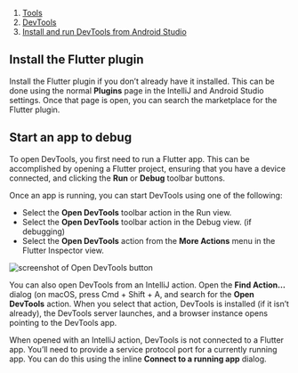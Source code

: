 1.  [Tools](https://docs.flutter.dev/tools)
2.  [DevTools](https://docs.flutter.dev/tools/devtools)
3.  [Install and run DevTools from Android Studio](https://docs.flutter.dev/tools/devtools/android-studio)

## Install the Flutter plugin

Install the Flutter plugin if you don’t already have it installed. This can be done using the normal **Plugins** page in the IntelliJ and Android Studio settings. Once that page is open, you can search the marketplace for the Flutter plugin.

## Start an app to debug

To open DevTools, you first need to run a Flutter app. This can be accomplished by opening a Flutter project, ensuring that you have a device connected, and clicking the **Run** or **Debug** toolbar buttons.

Once an app is running, you can start DevTools using one of the following:

-   Select the **Open DevTools** toolbar action in the Run view.
-   Select the **Open DevTools** toolbar action in the Debug view. (if debugging)
-   Select the **Open DevTools** action from the **More Actions** menu in the Flutter Inspector view.

![screenshot of Open DevTools button](https://docs.flutter.dev/assets/images/docs/tools/devtools/android_studio_open_devtools.png)

You can also open DevTools from an IntelliJ action. Open the **Find Action…** dialog (on macOS, press Cmd + Shift + A, and search for the **Open DevTools** action. When you select that action, DevTools is installed (if it isn’t already), the DevTools server launches, and a browser instance opens pointing to the DevTools app.

When opened with an IntelliJ action, DevTools is not connected to a Flutter app. You’ll need to provide a service protocol port for a currently running app. You can do this using the inline **Connect to a running app** dialog.
